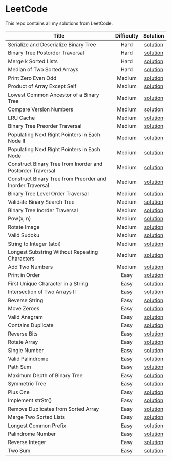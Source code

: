 # LeetCode

This repo contains all my solutions from LeetCode.

| Title                | Difficulty       | Solution  |
|---                   |:---:             |:---:      |
| Serialize and Deserialize Binary Tree | Hard | [solution](/leetcode/solutions/hard/serialize-and-deserialize-binary-tree/) |
| Binary Tree Postorder Traversal | Hard | [solution](/leetcode/solutions/hard/binary-tree-postorder-traversal/) |
| Merge k Sorted Lists | Hard | [solution](/leetcode/solutions/hard/merge-k-sorted-lists/) |
| Median of Two Sorted Arrays | Hard | [solution](/leetcode/solutions/hard/median-of-two-sorted-arrays/) |
| Print Zero Even Odd | Medium | [solution](/leetcode/solutions/medium/print-zero-even-odd/) |
| Product of Array Except Self | Medium | [solution](/leetcode/solutions/medium/product-of-array-except-self/) |
| Lowest Common Ancestor of a Binary Tree | Medium | [solution](/leetcode/solutions/medium/lowest-common-ancestor-of-a-binary-tree/) |
| Compare Version Numbers | Medium | [solution](/leetcode/solutions/medium/compare-version-numbers/) |
| LRU Cache | Medium | [solution](/leetcode/solutions/medium/lru-cache/) |
| Binary Tree Preorder Traversal | Medium | [solution](/leetcode/solutions/medium/binary-tree-preorder-traversal/) |
| Populating Next Right Pointers in Each Node II | Medium | [solution](/leetcode/solutions/medium/populating-next-right-pointers-in-each-node-ii/) |
| Populating Next Right Pointers in Each Node | Medium | [solution](/leetcode/solutions/medium/populating-next-right-pointers-in-each-node/) |
| Construct Binary Tree from Inorder and Postorder Traversal | Medium | [solution](/leetcode/solutions/medium/construct-binary-tree-from-inorder-and-postorder-traversal/) |
| Construct Binary Tree from Preorder and Inorder Traversal | Medium | [solution](/leetcode/solutions/medium/construct-binary-tree-from-preorder-and-inorder-traversal/) |
| Binary Tree Level Order Traversal | Medium | [solution](/leetcode/solutions/medium/binary-tree-level-order-traversal/) |
| Validate Binary Search Tree | Medium | [solution](/leetcode/solutions/medium/validate-binary-search-tree/) |
| Binary Tree Inorder Traversal | Medium | [solution](/leetcode/solutions/medium/binary-tree-inorder-traversal/) |
| Pow(x, n) | Medium | [solution](/leetcode/solutions/medium/powx-n/) |
| Rotate Image | Medium | [solution](/leetcode/solutions/medium/rotate-image/) |
| Valid Sudoku | Medium | [solution](/leetcode/solutions/medium/valid-sudoku/) |
| String to Integer (atoi) | Medium | [solution](/leetcode/solutions/medium/string-to-integer-atoi/) |
| Longest Substring Without Repeating Characters | Medium | [solution](/leetcode/solutions/medium/longest-substring-without-repeating-characters/) |
| Add Two Numbers | Medium | [solution](/leetcode/solutions/medium/add-two-numbers/) |
| Print in Order | Easy | [solution](/leetcode/solutions/easy/print-in-order/) |
| First Unique Character in a String | Easy | [solution](/leetcode/solutions/easy/first-unique-character-in-a-string/) |
| Intersection of Two Arrays II | Easy | [solution](/leetcode/solutions/easy/intersection-of-two-arrays-ii/) |
| Reverse String | Easy | [solution](/leetcode/solutions/easy/reverse-string/) |
| Move Zeroes | Easy | [solution](/leetcode/solutions/easy/move-zeroes/) |
| Valid Anagram | Easy | [solution](/leetcode/solutions/easy/valid-anagram/) |
| Contains Duplicate | Easy | [solution](/leetcode/solutions/easy/contains-duplicate/) |
| Reverse Bits | Easy | [solution](/leetcode/solutions/easy/reverse-bits/) |
| Rotate Array | Easy | [solution](/leetcode/solutions/easy/rotate-array/) |
| Single Number | Easy | [solution](/leetcode/solutions/easy/single-number/) |
| Valid Palindrome | Easy | [solution](/leetcode/solutions/easy/valid-palindrome/) |
| Path Sum | Easy | [solution](/leetcode/solutions/easy/path-sum/) |
| Maximum Depth of Binary Tree | Easy | [solution](/leetcode/solutions/easy/maximum-depth-of-binary-tree/) |
| Symmetric Tree | Easy | [solution](/leetcode/solutions/easy/symmetric-tree/) |
| Plus One | Easy | [solution](/leetcode/solutions/easy/plus-one/) |
| Implement strStr() | Easy | [solution](/leetcode/solutions/easy/implement-strstr/) |
| Remove Duplicates from Sorted Array | Easy | [solution](/leetcode/solutions/easy/remove-duplicates-from-sorted-array/) |
| Merge Two Sorted Lists | Easy | [solution](/leetcode/solutions/easy/merge-two-sorted-lists/) |
| Longest Common Prefix | Easy | [solution](/leetcode/solutions/easy/longest-common-prefix/) |
| Palindrome Number | Easy | [solution](/leetcode/solutions/easy/palindrome-number/) |
| Reverse Integer | Easy | [solution](/leetcode/solutions/easy/reverse-integer/) |
| Two Sum | Easy | [solution](/leetcode/solutions/easy/two-sum/) |
